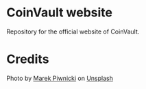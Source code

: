 # CoinVault website

Repository for the official website of CoinVault.

# Credits

Photo by <a href="https://unsplash.com/@marekpiwnicki?utm_source=unsplash&utm_medium=referral&utm_content=creditCopyText">Marek Piwnicki</a> on <a href="https://unsplash.com/?utm_source=unsplash&utm_medium=referral&utm_content=creditCopyText">Unsplash</a>
